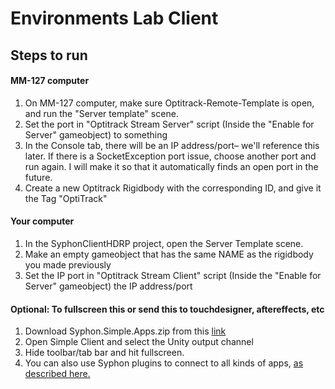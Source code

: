 # Environments Lab Client

## Steps to run

#### MM-127 computer
1. On MM-127 computer, make sure Optitrack-Remote-Template is open, and run the "Server template" scene.
2. Set the port in "Optitrack Stream Server" script (Inside the "Enable for Server" gameobject) to something
3. In the Console tab, there will be an IP address/port– we'll reference this later. If there is a SocketException port issue, choose another port and run again. I will make it so that it automatically finds an open port in the future.
4. Create a new Optitrack Rigidbody with the corresponding ID, and give it the Tag "OptiTrack"

#### Your computer
1. In the SyphonClientHDRP project, open the Server Template scene.
2. Make an empty gameobject that has the same NAME as the rigidbody you made previously
3. Set the IP port in "Optitrack Stream Client" script (Inside the "Enable for Server" gameobject) the IP address/port

#### Optional: To fullscreen this or send this to touchdesigner, aftereffects, etc
1. Download Syphon.Simple.Apps.zip from this [link](https://github.com/Syphon/Simple/releases/tag/5)
2. Open Simple Client and select the Unity output channel
3. Hide toolbar/tab bar and hit fullscreen.
4. You can also use Syphon plugins to connect to all kinds of apps, [as described here.](https://syphon.github.io/) 
